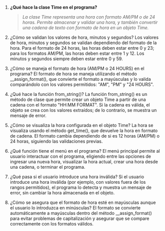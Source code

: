 1. **¿Qué hace la clase Time en el programa?**<br>
    > *La clase Time representa una hora con formato AM/PM o de 24 horas. Permite almacenar y validar una hora, y también convertir una cadena de texto con formato de hora en un objeto Time.*<br>

2. ¿Cómo se validan los valores de hora, minutos y segundos?
    Los valores de hora, minutos y segundos se validan dependiendo del formato de la hora. Para el formato de 24 horas, las horas deben estar entre 0 y 23; para los formatos AM/PM, las horas deben estar entre 1 y 12. Los minutos y segundos siempre deben estar entre 0 y 59.

3. ¿Cómo se maneja el formato de hora (AM/PM o 24 HOURS) en el programa?
    El formato de hora se maneja utilizando el método __assign_format(), que convierte el formato a mayúsculas y lo valida comparándolo con los valores permitidos: "AM", "PM" y "24 HOURS".

4. ¿Qué hace la función from_string()?
    La función from_string() es un método de clase que permite crear un objeto Time a partir de una cadena con el formato "HH:MM FORMAT". Si la cadena es válida, el objeto se crea con los valores extraídos; de lo contrario, se muestra un mensaje de error.

5. ¿Cómo se visualiza la hora configurada en el objeto Time?
    La hora se visualiza usando el método get_time(), que devuelve la hora en formato de cadena. El formato cambia dependiendo de si es 12 horas (AM/PM) o 24 horas, siguiendo las validaciones previas.

6. ¿Qué función tiene el menú en el programa?
    El menú principal permite al usuario interactuar con el programa, eligiendo entre las opciones de ingresar una nueva hora, visualizar la hora actual, crear una hora desde una cadena, o terminar el programa.

7. ¿Qué pasa si el usuario introduce una hora inválida?
    Si el usuario introduce una hora inválida (por ejemplo, con valores fuera de los rangos permitidos), el programa lo detecta y muestra un mensaje de error, sin cambiar la hora almacenada en el objeto.

8. ¿Cómo se asegura que el formato de hora esté en mayúsculas aunque el usuario lo introduzca en minúsculas?
    El formato se convierte automáticamente a mayúsculas dentro del método __assign_format() para evitar problemas de capitalización y asegurar que se compare correctamente con los formatos válidos.

